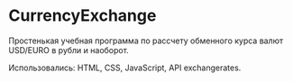 # CurrencyExchange

Простенькая учебная программа по рассчету обменного курса валют USD/EURO в рубли и наоборот.

Использовались: HTML, CSS, JavaScript, API exchangerates.
